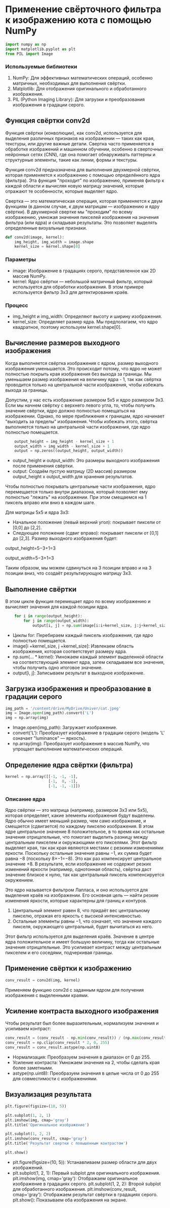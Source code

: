 # Применение свёрточного фильтра к изображению кота с помощью NumPy

```python
import numpy as np
import matplotlib.pyplot as plt
from PIL import Image
```

### Используемые библиотеки
1. NumPy: Для эффективных математических операций, особенно матричных, необходимых для выполнения свёртки.
2. Matplotlib: Для отображения оригинального и обработанного изображения.
3. PIL (Python Imaging Library): Для загрузки и преобразования изображения в градации серого.

## Функция свёртки conv2d
Функция свёртки (конволюции), как conv2d, используется для выделения различных признаков на изображении — таких как края, текстуры, или другие важные детали. Свертка часто применяется в обработке изображений и машинном обучении, особенно в сверточных нейронных сетях (CNN), где она помогает обнаруживать паттерны и структурные элементы, такие как линии, формы и текстуры.

Функция conv2d предназначена для выполнения двухмерной свёртки, которая применяется к изображению с помощью определённого ядра (фильтра). Эта функция "проходит" по изображению, применяя фильтр к каждой области и вычисляя новую матрицу значений, которые отражают те особенности, которые выделяет ядро.

Свертка — это математическая операция, которая применяется к двум функциям (в данном случае, к двум матрицам — изображению и ядру свёртки). В двухмерной свертке мы "проходим" по всему изображению, умножая значения пикселей изображения на значения фильтра (или ядра) и складывая результаты. Это позволяет выделять определенные визуальные признаки.

```python
def conv2d(image, kernel):
    img_height, img_width = image.shape
    kernel_size = kernel.shape[0]
```

### Параметры
- image: Изображение в градациях серого, представленное как 2D массив NumPy.
- kernel: Ядро свёртки — небольшой матричный фильтр, который используется для обработки изображения. В этом примере используется фильтр 3x3 для детектирования краёв.

### Процесс
- img_height и img_width: Определяют высоту и ширину изображения.
- kernel_size: Определяет размер ядра. Мы предполагаем, что ядро квадратное, поэтому используем kernel.shape[0].


## Вычисление размеров выходного изображения

Когда выполняется свёртка изображения с ядром, размер выходного изображения уменьшается. Это происходит потому, что ядро не может полностью покрыть края изображения без выхода за границы.
Мы уменьшаем размер изображения на величину ядра - 1, так как свёртка проводится только на центральной части изображения, чтобы избежать выхода за границы.

Допустим, у нас есть изображение размером 5x5 и ядро размером 3x3. Если мы начнем свёртку с верхнего левого угла, то, чтобы получить значение свёртки, ядро должно полностью помещаться на изображении. Однако, по мере приближения к границам, ядро начинает "выходить за пределы" изображения. Чтобы избежать этого, свёртка выполняется только на центральной части изображения, где ядро полностью помещается.


```python
    output_height = img_height - kernel_size + 1
    output_width = img_width - kernel_size + 1
    output = np.zeros((output_height, output_width))
```

- output_height и output_width: Это размеры выходного изображения после применения свёртки.
- output: Создаём пустую матрицу (2D массив) размером output_height x output_width для хранения результатов.

Чтобы полностью покрывать центральные части изображения, ядро перемещается только внутри диапазона, который позволяет ему полностью "лежать" на изображении. При этом смещаемся на 1 пиксель вправо или вниз в каждом шаге.

Для матрицы 5x5 и ядра 3x3:

- Начальное положение (левый верхний угол): покрывает пиксели от [0,0] до [2,2].
- Следующее положение (сдвиг вправо): покрывает пиксели от [0,1] до [2,3].
Размер выходного изображения будет:

output_height=5−3+1=3

output_width=5−3+1=3

Таким образом, мы можем сдвинуться на 3 позиции вправо и на 3 позиции вниз, что создаёт результирующую матрицу 3x3.

## Выполнение свёртки
В этом цикле функция перемещает ядро по всему изображению и вычисляет значения для каждой позиции ядра.

```python
    for i in range(output_height):
        for j in range(output_width):
            output[i, j] = np.sum(image[i:i+kernel_size, j:j+kernel_size] * kernel)
```


- Циклы for: Перебираем каждый пиксель изображения, где ядро полностью помещается.
- image[i
+kernel_size, j
+kernel_size]: Извлекаем область изображения, которая соответствует размеру ядра.
- np.sum(... * kernel): Умножаем каждый элемент выделенной области на соответствующий элемент ядра, затем складываем все значения, чтобы получить одно итоговое значение.
- output[i, j]: Записываем результат в выходное изображение.


## Загрузка изображения и преобразование в градации серого
```python
img_path = '/content/drive/MyDrive/Univer/cat.jpeg'
img = Image.open(img_path).convert('L')
img = np.array(img)
```

- Image.open(img_path): Загружает изображение.
- convert('L'): Преобразует изображение в градации серого (модель 'L' означает "luminance" — яркость).
- np.array(img): Преобразует изображение в массив NumPy, что упрощает выполнение математических операций.


## Определение ядра свёртки (фильтра)
```python
kernel = np.array([[-1, -1, -1],
                   [-1,  8, -1],
                   [-1, -1, -1]])
```
                   
### Описание ядра
Ядро свёртки — это матрица (например, размером 3x3 или 5x5), которая определяет, какие элементы изображения будут выделены. Ядро обычно имеет меньший размер, чем само изображение, и смещается (сдвигается) по каждому пикселю изображения.
В этом ядре центральное значение 8 положительное, в то время как остальные значения отрицательные, что помогает выделить разницу между центральным пикселем и окружающими его пикселями. Этот фильтр выделяет края, так как края являются местами с резкими изменениями яркости.
Поскольку остальные значения равны −1, их сумма будет равна −8 (поскольку 8×−1=−8). Это как раз компенсирует центральное значение +8. В результате, если изображение не содержит резких изменений яркости (например, однотонная область), свёртка даст значение близкое к нулю, так как центральный пиксель компенсируется окружением.

Это ядро называется фильтром Лапласа, и оно используется для выделения краёв на изображении. Его основная цель — найти резкие изменения яркости, которые характерны для границ и контуров.
1. Центральный элемент равен 8, что придаёт вес центральному пикселю, отражая его яркость с высокой интенсивностью.
2. Остальные элементы равны −1, что означает, что значение каждого пикселя, окружающего центральный, будет вычитаться из него.

Этот фильтр используется для выделения краёв. Значение в центре ядра положительное и имеет большую величину, тогда как остальные значения отрицательные. Это усиливает контраст между центральным пикселем и его соседями, подчеркивая границы.

## Применение свёртки к изображению
```python
conv_result = conv2d(img, kernel)
```

Применяем функцию conv2d с заданным ядром для получения изображения с выделенными краями.


## Усиление контраста выходного изображения
Чтобы результат был более выразительным, нормализуем значения и усиливаем контраст:

```python
conv_result = (conv_result - np.min(conv_result)) / (np.max(conv_result) - np.min(conv_result)) * 255
conv_result = np.clip(conv_result * 2, 0, 255)
conv_result = conv_result.astype(np.uint8)
```

- Нормализация: Преобразуем значения в диапазон от 0 до 255.
- Усиление контраста: Умножаем значения на 2, чтобы сделать края более заметными.
- astype(np.uint8): Преобразуем значения в целые числа от 0 до 255 для совместимости с изображениями.


## Визуализация результата
```python
plt.figure(figsize=(10, 5))

plt.subplot(1, 2, 1)
plt.imshow(img, cmap='gray')
plt.title('Оригинальное изображение')

plt.subplot(1, 2, 2)
plt.imshow(conv_result, cmap='gray')
plt.title('Результат свертки с повышенным контрастом')

plt.show()
```

- plt.figure(figsize=(10, 5)): Устанавливаем размер области для двух изображений.
- plt.subplot(1, 2, 1): Первый subplot для оригинального изображения.
plt.imshow(img, cmap='gray'): Отображаем оригинальное изображение в градациях серого.
plt.subplot(1, 2, 2): Второй subplot для обработанного изображения.
plt.imshow(conv_result, cmap='gray'): Отображаем результат свёртки в градациях серого.
plt.show(): Показываем оба изображения на экране.
